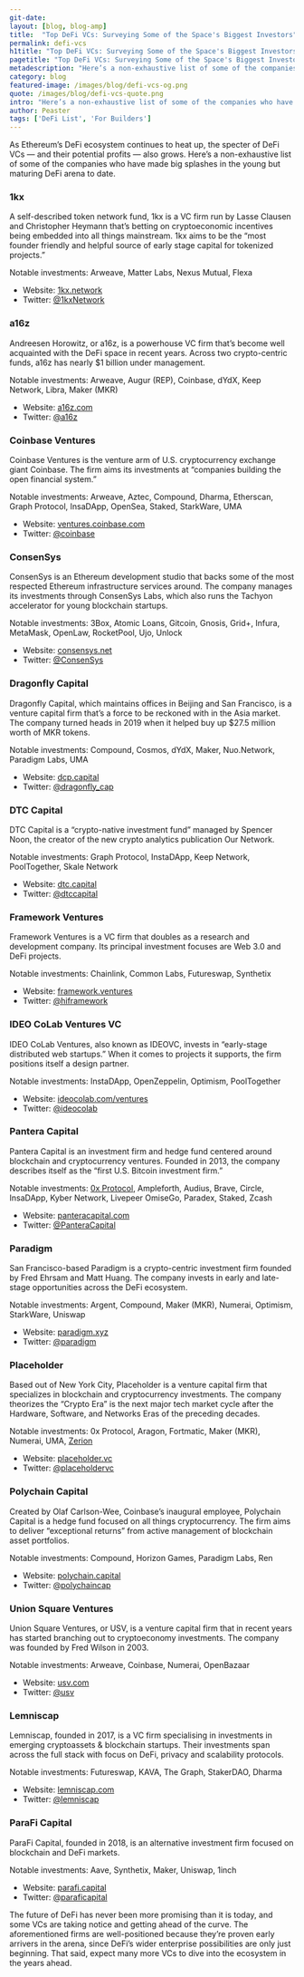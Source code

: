 ```yaml
---
git-date:
layout: [blog, blog-amp]
title:  "Top DeFi VCs: Surveying Some of the Space's Biggest Investors"
permalink: defi-vcs
h1title: "Top DeFi VCs: Surveying Some of the Space's Biggest Investors"
pagetitle: "Top DeFi VCs: Surveying Some of the Space's Biggest Investors"
metadescription: "Here’s a non-exhaustive list of some of the companies who have made big splashes in the young but maturing DeFi arena to date"
category: blog
featured-image: /images/blog/defi-vcs-og.png
quote: /images/blog/defi-vcs-quote.png
intro: "Here’s a non-exhaustive list of some of the companies who have made big splashes in the young but maturing DeFi arena to date"
author: Peaster
tags: ['DeFi List', 'For Builders']
---
```

As Ethereum’s DeFi ecosystem continues to heat up, the specter of DeFi VCs — and their potential profits — also grows. Here’s a non-exhaustive list of some of the companies who have made big splashes in the young but maturing DeFi arena to date.

### 1kx
A self-described token network fund, 1kx is a VC firm run by Lasse Clausen and Christopher Heymann that’s betting on cryptoeconomic incentives being embedded into all things mainstream. 1kx aims to be the “most founder friendly and helpful source of early stage capital for tokenized projects.”

Notable investments: Arweave, Matter Labs, Nexus Mutual, Flexa

- Website: [1kx.network](https://t.co/j9z0U8fHDL?amp=1)
- Twitter: [@1kxNetwork](https://twitter.com/1kxNetwork)

### a16z
Andreesen Horowitz, or a16z, is a powerhouse VC firm that’s become well acquainted with the DeFi space in recent years. Across two crypto-centric funds, a16z has nearly $1 billion under management.

Notable investments: Arweave, Augur (REP), Coinbase, dYdX, Keep Network, Libra, Maker (MKR)

- Website: [a16z.com](https://a16z.com/)
- Twitter: [@a16z](https://twitter.com/a16z)

### Coinbase Ventures
Coinbase Ventures is the venture arm of U.S. cryptocurrency exchange giant Coinbase. The firm aims its investments at “companies building the open financial system.”

Notable investments: Arweave, Aztec, Compound, Dharma, Etherscan, Graph Protocol, InsaDApp, OpenSea, Staked, StarkWare, UMA

- Website: [ventures.coinbase.com](https://ventures.coinbase.com/)
- Twitter: [@coinbase](https://twitter.com/coinbase)

### ConsenSys
ConsenSys is an Ethereum development studio that backs some of the most respected Ethereum infrastructure services around. The company manages its investments through ConsenSys Labs, which also runs the Tachyon accelerator for young blockchain startups.

Notable investments: 3Box, Atomic Loans, Gitcoin, Gnosis, Grid+, Infura, MetaMask, OpenLaw, RocketPool, Ujo, Unlock

- Website: [consensys.net](https://consensys.net/)
- Twitter: [@ConsenSys](https://twitter.com/ConsenSys)

### Dragonfly Capital
Dragonfly Capital, which maintains offices in Beijing and San Francisco, is a venture capital firm that’s a force to be reckoned with in the Asia market. The company turned heads in 2019 when it helped buy up $27.5 million worth of MKR tokens.

Notable investments: Compound, Cosmos, dYdX, Maker, Nuo.Network, Paradigm Labs, UMA

- Website: [dcp.capital](https://www.dcp.capital/)
- Twitter: [@dragonfly_cap](https://twitter.com/dragonfly_cap)  

### DTC Capital
DTC Capital is a “crypto-native investment fund” managed by Spencer Noon, the creator of the new crypto analytics publication Our Network.

Notable investments: Graph Protocol, InstaDApp, Keep Network, PoolTogether, Skale Network

- Website: [dtc.capital](https://www.dtc.capital/)
- Twitter: [@dtccapital](https://twitter.com/dtccapital)

### Framework Ventures

Framework Ventures is a VC firm that doubles as a research and development company. Its principal investment focuses are Web 3.0 and DeFi projects.

Notable investments: Chainlink, Common Labs, Futureswap, Synthetix

- Website: [framework.ventures](https://framework.ventures/)
- Twitter: [@hiframework](https://twitter.com/hiframework)

### IDEO CoLab Ventures VC

IDEO CoLab Ventures, also known as IDEOVC, invests in “early-stage distributed web startups.” When it comes to projects it supports, the firm positions itself a design partner.

Notable investments: InstaDApp, OpenZeppelin, Optimism, PoolTogether

- Website: [ideocolab.com/ventures](https://www.ideocolab.com/ventures/)
- Twitter: [@ideocolab](https://twitter.com/ideocolab)

### Pantera Capital

Pantera Capital is an investment firm and hedge fund centered around blockchain and cryptocurrency ventures. Founded in 2013, the company describes itself as the “first U.S. Bitcoin investment firm.”

Notable investments: [0x Protocol](/0x-protocol), Ampleforth, Audius, Brave, Circle, InsaDApp, Kyber Network, Livepeer OmiseGo, Paradex, Staked, Zcash

- Website: [panteracapital.com](https://www.panteracapital.com/)
- Twitter: [@PanteraCapital](https://twitter.com/PanteraCapital)

### Paradigm
San Francisco-based Paradigm is a crypto-centric investment firm founded by Fred Ehrsam and Matt Huang. The company invests in early and late-stage opportunities across the DeFi ecosystem.

Notable investments: Argent, Compound, Maker (MKR), Numerai, Optimism, StarkWare, Uniswap

- Website: [paradigm.xyz](https://www.paradigm.xyz/)
- Twitter: [@paradigm](https://twitter.com/paradigm)

### Placeholder
Based out of New York City, Placeholder is a venture capital firm that specializes in blockchain and cryptocurrency investments. The company theorizes the “Crypto Era” is the next major tech market cycle after the Hardware, Software, and Networks Eras of the preceding decades.

Notable investments: 0x Protocol, Aragon, Fortmatic, Maker (MKR), Numerai, UMA, [Zerion](/product/zerion)

- Website: [placeholder.vc](https://www.placeholder.vc/)
- Twitter: [@placeholdervc](https://twitter.com/placeholdervc)

### Polychain Capital
Created by Olaf Carlson-Wee, Coinbase’s inaugural employee, Polychain Capital is a hedge fund focused on all things cryptocurrency. The firm aims to deliver “exceptional returns” from active management of blockchain asset portfolios.

Notable investments: Compound, Horizon Games, Paradigm Labs, Ren

- Website: [polychain.capital](https://polychain.capital/)
- Twitter: [@polychaincap](https://twitter.com/polychaincap)

### Union Square Ventures
Union Square Ventures, or USV, is a venture capital firm that in recent years has started branching out to cryptoeconomy investments. The company was founded by Fred Wilson in 2003.

Notable investments: Arweave, Coinbase, Numerai, OpenBazaar

- Website: [usv.com](https://www.usv.com/)
- Twitter: [@usv](https://twitter.com/usv)

### Lemniscap
Lemniscap, founded in 2017, is a VC firm specialising in investments in emerging cryptoassets & blockchain startups. Their investments span across the full stack with focus on DeFi, privacy and scalability protocols.

Notable investments: Futureswap, KAVA, The Graph, StakerDAO, Dharma

- Website: [lemniscap.com](https://lemniscap.com/)
- Twitter: [@lemniscap](https://twitter.com/lemniscap)

### ParaFi Capital
ParaFi Capital, founded in 2018, is an alternative investment firm focused on blockchain and DeFi markets.

Notable investments: Aave, Synthetix, Maker, Uniswap, 1inch

- Website: [parafi.capital](https://www.parafi.capital/)
- Twitter: [@paraficapital](https://twitter.com/paraficapital)


The future of DeFi has never been more promising than it is today, and some VCs are taking notice and getting ahead of the curve. The aforementioned firms are well-positioned because they’re proven early arrivers in the arena, since DeFi’s wider enterprise possibilities are only just beginning. That said, expect many more VCs to dive into the ecosystem in the years ahead.
